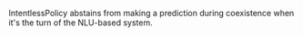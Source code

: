 IntentlessPolicy abstains from making a prediction during coexistence when it's the turn of the NLU-based system.
